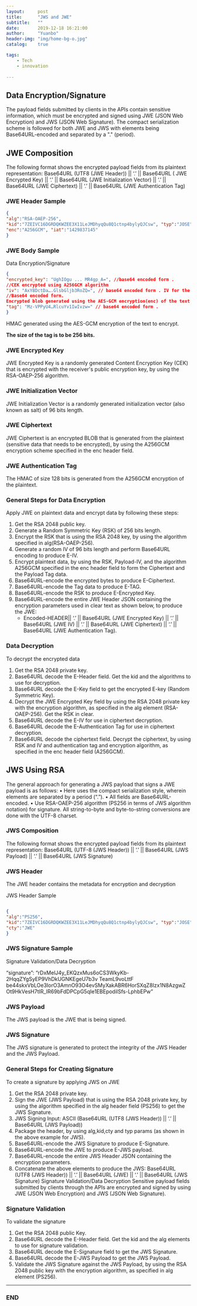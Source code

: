 ```yaml
---
layout:     post
title:      "JWS and JWE"
subtitle:   ""
date:       2019-12-18 16:21:00
author:     "Yuanbo"
header-img: "img/home-bg-o.jpg"
catalog:    true

tags:
    - Tech
    - innovation
    
---
```



## Data Encryption/Signature

The payload fields submitted by clients in the APIs contain sensitive information, which must be encrypted and signed using JWE (JSON Web Encryption) and JWS (JSON Web Signature). The compact serialization scheme is followed for both JWE and JWS with elements being Base64URL-encoded and separated by a "." (period).


## JWE Composition

The following format shows the encrypted payload fields from its plaintext representation:
Base64URL (UTF8 (JWE Header)) || ‘.’ || Base64URL ( JWE Encrypted Key) || ‘.’ || Base64URL (JWE Initialization Vector) || ‘.’ || Base64URL (JWE Ciphertext) || ‘.’ || Base64URL (JWE Authentication Tag)

### JWE Header Sample
```json
{
"alg":"RSA-OAEP-256",
"kid":"7ZEIVC16DGRDQKWZEE3X11LeJMDhyqQu8Q1ctnp4bylyQJCsw", "typ":"JOSE",
"enc":"A256GCM", "iat":"1429837145"
}
```

### JWE Body Sample
 
Data Encryption/Signature
```json 
{
"encrypted_key": "UghIOgu ... MR4gp_A=", //base64 encoded form .
//CEK encrypted using A256GCM algorithm
"iv": "AxY8DctDa….GlsbGljb3RoZQ=", // base64 encoded form . IV for the text encryption. Size of IV is to be 96 bit "ciphertext": "KDlTthhZTGufMY…….xPSUrfmqCHXaI9wOGY=",
//Base64 encoded form.
Encrypted blob generated using the AES-GCM encryption(enc) of the text to encrypt
"tag": "Mz-VPPyU4…RlcuYv1IwIvzw=" // base64 encoded form .
}
```

HMAC generated using
the AES-GCM encryption of the text to encrypt.

**The size of the tag is to be 256 bits.**

### JWE Encrypted Key
JWE Encrypted Key is a randomly generated Content Encryption Key (CEK) that is encrypted with the receiver's public encryption key, by using the RSA-OAEP-256 algorithm.
### JWE Initialization Vector
JWE Initialization Vector is a randomly generated initialization vector (also known as
salt) of 96 bits length.
### JWE Ciphertext
JWE Ciphertext is an encrypted BLOB that is generated from the plaintext (sensitive data that needs to be encrypted), by using the A256GCM encryption scheme specified in the enc header field.
### JWE Authentication Tag
The HMAC of size 128 bits is generated from the A256GCM encryption of the plaintext.

### General Steps for Data Encryption
Apply JWE on plaintext data and encrypt data by following these steps:
1.	Get the RSA 2048 public key.
2.	Generate a Random Symmetric Key (RSK) of 256 bits length.
3.	Encrypt the RSK that is using the RSA 2048 key, by using the algorithm specified in alg(RSA-OAEP-256).
4.	Generate a random IV of 96 bits length and perform Base64URL encoding to produce E-IV.
5.	Encrypt plaintext data, by using the RSK, Payload-IV, and the algorithm A256GCM specified in the enc header field to form the Ciphertext and the Payload Tag data.
6.	Base64URL-encode the encrypted bytes to produce E-Ciphertext.
7.	Base64URL-encode the Tag data to produce E-TAG.
8.	Base64URL-encode the RSK to produce E-Encrypted Key.
9.	Base64URL-encode the entire JWE Header JSON containing the encryption parameters used in clear text as shown below, to produce the JWE:
    - Encoded-HEADER|| ‘.’ || Base64URL (JWE Encrypted Key) || ‘.’ || Base64URL (JWE
IV) || ‘.’ || Base64URL (JWE Ciphertext) || ‘.’ || Base64URL (JWE Authentication Tag).

### Data Decryption
To decrypt the encrypted data
1.	Get the RSA 2048 private key.
2.	Base64URL decode the E-Header field. Get the kid and the algorithms to use for decryption.
3.	Base64URL decode the E-Key field to get the encrypted E-key (Random Symmetric Key).
4.	Decrypt the JWE Encrypted Key field by using the RSA 2048 private key with the encryption algorithm, as specified in the alg element (RSA-OAEP-256).
Get the RSK in clear.
5.	Base64URL decode the E-IV for use in ciphertext decryption.
6.	Base64URL decode the E-Authentication Tag for use in ciphertext decryption.
7.	Base64URL decode the ciphertext field.
Decrypt the ciphertext, by using RSK and IV and authentication tag and encryption algorithm, as specified in the enc header field (A256GCM).



## JWS Using RSA

The general approach for generating a JWS payload that signs a JWE payload is as follows:
•	Here uses the compact serialization style, wherein elements are separated by a period (“.”).
•	All fields are Base64URL-encoded.
•	Use RSA-OAEP-256 algorithm (PS256 in terms of JWS algorithm notation) for signature.
All string-to-byte and byte-to-string conversions are done with the UTF-8 charset.

### JWS Composition
The following format shows the encrypted payload fields from its plaintext representation:
Base64URL (UTF-8 (JWS Header)) || ‘.’ || Base64URL (JWS Payload) || ‘.’ || Base64URL (JWS Signature)

### JWS Header
The JWE header contains the metadata for encryption and decryption


JWS Header Sample
```json

{
"alg":"PS256",
"kid":"7ZEIVC16DGRDQKWZEE3X11LeJMDhyqQu8Q1ctnp4bylyQJCsw", "typ":"JOSE",
"cty":"JWE"
}
```



### JWS Signature Sample
 
Signature Validation/Data Decryption
 

“signature”: “rDxMelJ4y_EKQzxMus6oCS3WkyKb-2HqqZYgSyEP9VhDkUGNKEgeU7b3v TeamL9voLttF be44skxVbLOe3IorO3AmnO93O4evSMyXakABR6HorSXqZ8Izx1N8AzgwZ Ot9HkVesH7tIR_IR69bFdDPCpG5qIe1EBEpodilSfs-LphbEPw”

### JWS Payload

The JWS payload is the JWE that is being signed.

### JWS Signature
The JWS signature is generated to protect the integrity of the JWS Header and the JWS Payload.

### General Steps for Creating Signature
To create a signature by applying JWS on JWE
1.	Get the RSA 2048 private key.
2.	Sign the JWE (JWS Payload) that is using the RSA 2048 private key, by using the algorithm specified in the alg header field (PS256) to get the JWS Signature.
3.	JWS Signing Input: ASCII (Base64URL (UTF8 (JWS Header)) || ‘.’ || Base64URL (JWS Payload))
4.	Package the header, by using alg,kid,cty and typ params (as shown in the above example for JWS).
5.	Base64URL-encode the JWS Signature to produce E-Signature.
6.	Base64URL-encode the JWE to produce E-JWS payload.
7.	Base64URL-encode the entire JWS Header JSON containing the encryption parameters.
8.	Concatenate the above elements to produce the JWS:
Base64URL (UTF8 (JWS Header)) || ‘.’ || Base64URL (JWE) || ‘.’ || Base64URL (JWS Signature)
Signature Validation/Data Decryption
Sensitive payload fields submitted by clients through the APIs are encrypted and signed by using JWE (JSON Web Encryption) and JWS (JSON Web Signature).

### Signature Validation
To validate the signature
1.	Get the RSA 2048 public Key.
2.	Base64URL decode the E-Header field. Get the kid and the alg elements to use for signature validation.
3.	Base64URL decode the E-Signature field to get the JWS Signature.
4.	Base64URL decode the E-JWS Payload to get the JWS Payload.
5.	Validate the JWS Signature against the JWS Payload, by using the RSA 2048 public key with the encryption algorithm, as specified in alg element (PS256).
 

 




---

### END

